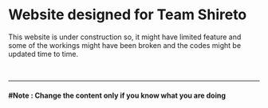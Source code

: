 <h1>Website designed for Team Shireto</h1>

<p>This website is under construction so, it might have limited feature and some of the workings might have been broken and the codes might be updated time to time.</p>

<br>
<hr>
<h4>#Note : Change the content only if you know what you are doing</h4>